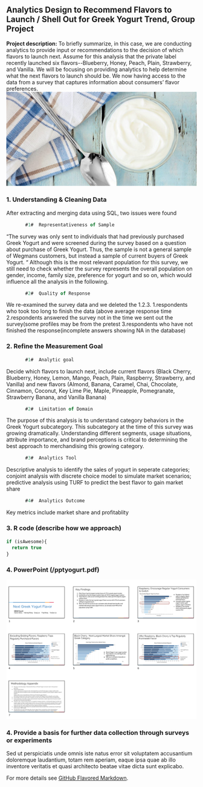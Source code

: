 ## Analytics Design to Recommend Flavors to Launch / Shell Out for Greek Yogurt Trend, Group Project

**Project description:** To briefly summarize, in this case, we are conducting analytics to provide input or recommendations to the decision of which flavors to launch next. Assume for this analysis that the private label recently launched six flavors--Blueberry, Honey, Peach, Plain, Strawberry, and Vanilla. We will be focusing on providing analytics to help determine what the next flavors to launch should be. We now having access to the data from a survey that captures information about consumers’ flavor preferences.
<img src="images/greek-style-yogurt-difference-1140x563.jpg?raw=true"/>

### 1. Understanding & Cleaning Data

After extracting and merging data using SQL, two issues were found   
```javascript       
       #1#  Representativeness of Sample
```      
“The survey was only sent to individuals that had previously purchased Greek Yogurt and were screened during the survey based on a question about purchase of Greek Yogurt. Thus, the sample is not a general sample of Wegmans customers, but instead a sample of current buyers of Greek Yogurt. “ Although this is the most relevant population for this survey, we still need to check whether the survey represents the overall population on gender, income, family size, preference for yogurt and so on, which would influence all the analysis in the following. 
```javascript
       #2#  Quality of Response
```
We re-examined the survey data and we deleted the 1.2.3.
1.respondents who took too long to finish the data (above average response time
2.respondents answered the survey not in the time we sent out the survey(some profiles may be from the pretest
3.respondents who have not finished the response(incomplete answers showing NA in the database)

### 2. Refine the Measurement Goal

```javascript
       #1#  Analytic goal 
```
Decide which flavors to launch next, include current flavors (Black Cherry, Blueberry, Honey, Lemon, Mango, Peach, Plain, Raspberry, Strawberry, and Vanilla) and new flavors (Almond, Banana, Caramel, Chai, Chocolate, Cinnamon, Coconut, Key Lime Pie, Maple, Pineapple, Pomegranate, Strawberry Banana, and Vanilla Banana)  

```javascript
       #2#  Limitation of Domain 
```
The purpose of this analysis is to understand category behaviors in the Greek Yogurt subcategory. This subcategory at the time of this survey was growing dramatically. Understanding different segments, usage situations, attribute importance, and brand perceptions is critical to determining the best approach to merchandising this growing category.	

```javascript
       #3#  Analytics Tool
```
Descriptive analysis to identify the sales of yogurt in seperate categories; 
conjoint analysis with discrete choice model to simulate market scenarios; 
predictive analysis using TURF to predict the best flavor to gain market share

```javascript
       #4#  Analytics Outcome 
```
Key metrics include market share and profitablity


### 3. R code (describe how we approach) 

```javascript
if (isAwesome){
  return true
}
```

### 4. PowerPoint (/pptyogurt.pdf)

<img src="images/Screen Shot 2020-02-15 at 02.22.00.png?raw=true"/>

### 4. Provide a basis for further data collection through surveys or experiments

Sed ut perspiciatis unde omnis iste natus error sit voluptatem accusantium doloremque laudantium, totam rem aperiam, eaque ipsa quae ab illo inventore veritatis et quasi architecto beatae vitae dicta sunt explicabo. 

For more details see [GitHub Flavored Markdown](https://guides.github.com/features/mastering-markdown/).
